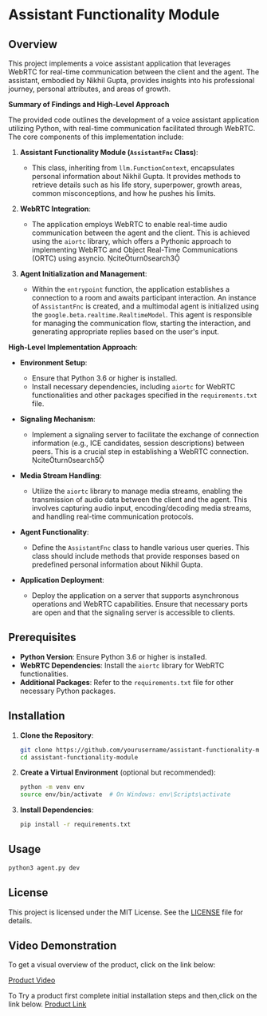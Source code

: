 # Assistant Functionality Module

## Overview

This project implements a voice assistant application that leverages WebRTC for real-time communication between the client and the agent. The assistant, embodied by Nikhil Gupta, provides insights into his professional journey, personal attributes, and areas of growth.

**Summary of Findings and High-Level Approach**

The provided code outlines the development of a voice assistant application utilizing Python, with real-time communication facilitated through WebRTC. The core components of this implementation include:

1. **Assistant Functionality Module (`AssistantFnc` Class)**:
   - This class, inheriting from `llm.FunctionContext`, encapsulates personal information about Nikhil Gupta. It provides methods to retrieve details such as his life story, superpower, growth areas, common misconceptions, and how he pushes his limits.

2. **WebRTC Integration**:
   - The application employs WebRTC to enable real-time audio communication between the agent and the client. This is achieved using the `aiortc` library, which offers a Pythonic approach to implementing WebRTC and Object Real-Time Communications (ORTC) using asyncio. citeturn0search3

3. **Agent Initialization and Management**:
   - Within the `entrypoint` function, the application establishes a connection to a room and awaits participant interaction. An instance of `AssistantFnc` is created, and a multimodal agent is initialized using the `google.beta.realtime.RealtimeModel`. This agent is responsible for managing the communication flow, starting the interaction, and generating appropriate replies based on the user's input.

**High-Level Implementation Approach**:

- **Environment Setup**:
  - Ensure that Python 3.6 or higher is installed.
  - Install necessary dependencies, including `aiortc` for WebRTC functionalities and other packages specified in the `requirements.txt` file.

- **Signaling Mechanism**:
  - Implement a signaling server to facilitate the exchange of connection information (e.g., ICE candidates, session descriptions) between peers. This is a crucial step in establishing a WebRTC connection. citeturn0search5

- **Media Stream Handling**:
  - Utilize the `aiortc` library to manage media streams, enabling the transmission of audio data between the client and the agent. This involves capturing audio input, encoding/decoding media streams, and handling real-time communication protocols.

- **Agent Functionality**:
  - Define the `AssistantFnc` class to handle various user queries. This class should include methods that provide responses based on predefined personal information about Nikhil Gupta.

- **Application Deployment**:
  - Deploy the application on a server that supports asynchronous operations and WebRTC capabilities. Ensure that necessary ports are open and that the signaling server is accessible to clients.

## Prerequisites

- **Python Version**: Ensure Python 3.6 or higher is installed.
- **WebRTC Dependencies**: Install the `aiortc` library for WebRTC functionalities.
- **Additional Packages**: Refer to the `requirements.txt` file for other necessary Python packages.

## Installation

1. **Clone the Repository**:

   ```bash
   git clone https://github.com/yourusername/assistant-functionality-module.git
   cd assistant-functionality-module
   ```

2. **Create a Virtual Environment** (optional but recommended):

   ```bash
   python -m venv env
   source env/bin/activate  # On Windows: env\Scripts\activate
   ```

3. **Install Dependencies**:

   ```bash
   pip install -r requirements.txt
   ```

## Usage

```bash
python3 agent.py dev
```

## License

This project is licensed under the MIT License. See the [LICENSE](LICENSE) file for details.

## Video Demonstration

To get a visual overview of the product, click on the link below:

[Product Video](https://www.canva.com/design/DAGiM-g_hEA/3JiipW6Fr_DX_T3IcRX8-A/watch?utm_content=DAGiM-g_hEA&utm_campaign=designshare&utm_medium=link2&utm_source=uniquelinks&utlId=h48467262ca)

To Try a product first complete initial installation steps and then,click on the link below. 
[Product Link](https://agents-playground.livekit.io/)
